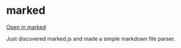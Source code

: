 # marked

[Open in marked](https://thundiverter.github.io/marked/?https://raw.githubusercontent.com/Thundiverter/marked/master/README.md)

Just discovered marked.js and made a simple markdown file parser.